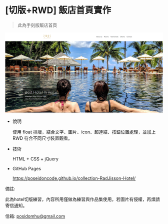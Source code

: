 # [切版+RWD] 飯店首頁實作
> 此為手刻版飯店首頁

![RadJisson-Hotel](https://raw.githubusercontent.com/Poseidoncode/collection-RadJisson-Hotel/gh-pages/img/landscape.PNG "RadJisson-Hotel")

- 說明

  使用 float 排版，結合文字、圖片、icon、超連結、按鈕位置處理，並加上 RWD 符合不同尺寸裝置觀看。

- 技術

  HTML + CSS + jQuery

- GitHub Pages

  https://poseidoncode.github.io/collection-RadJisson-Hotel/
  



備註:

此為hotel切版練習，內容所用僅做為練習與作品集使用，若圖片有侵權，再煩請寄信通知。

信箱: posidomhu@gmail.com
